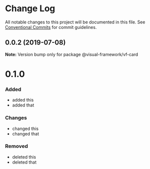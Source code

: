 # Change Log

All notable changes to this project will be documented in this file.
See [Conventional Commits](https://conventionalcommits.org) for commit guidelines.

## 0.0.2 (2019-07-08)

**Note:** Version bump only for package @visual-framework/vf-card





# 0.1.0

### Added
- added this
- added that

### Changes

- changed this
- changed that

### Removed

- deleted this
- deleted that
